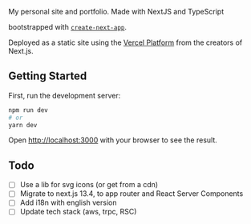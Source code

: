 My personal site and portfolio. Made with NextJS and TypeScript

bootstrapped with [`create-next-app`](https://github.com/vercel/next.js/tree/canary/packages/create-next-app).

Deployed as a static site using the [Vercel Platform](https://vercel.com/new?utm_medium=default-template&filter=next.js&utm_source=create-next-app&utm_campaign=create-next-app-readme) from the creators of Next.js.

## Getting Started

First, run the development server:

```bash
npm run dev
# or
yarn dev
```

Open [http://localhost:3000](http://localhost:3000) with your browser to see the result.


## Todo

- [ ] Use a lib for svg icons (or get from a cdn)
- [ ] Migrate to next.js 13.4, to app router and React Server Components
- [ ] Add i18n with english version
- [ ] Update tech stack (aws, trpc, RSC)